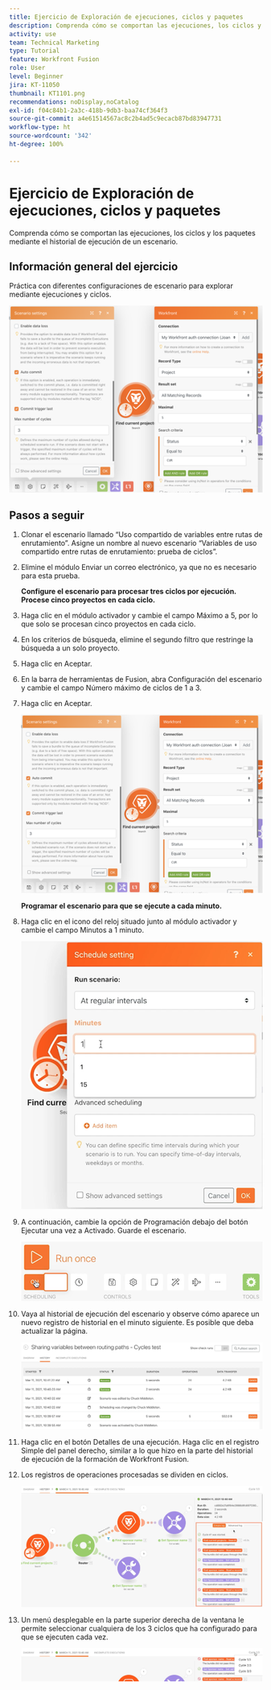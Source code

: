 ```yaml
---
title: Ejercicio de Exploración de ejecuciones, ciclos y paquetes
description: Comprenda cómo se comportan las ejecuciones, los ciclos y los paquetes mediante el historial de ejecución de un escenario.
activity: use
team: Technical Marketing
type: Tutorial
feature: Workfront Fusion
role: User
level: Beginner
jira: KT-11050
thumbnail: KT1101.png
recommendations: noDisplay,noCatalog
exl-id: f04c84b1-2a3c-418b-9db3-baa74cf364f3
source-git-commit: a4e61514567ac8c2b4ad5c9ecacb87bd83947731
workflow-type: ht
source-wordcount: '342'
ht-degree: 100%

---
```


# Ejercicio de Exploración de ejecuciones, ciclos y paquetes

Comprenda cómo se comportan las ejecuciones, los ciclos y los paquetes mediante el historial de ejecución de un escenario.

## Información general del ejercicio

Práctica con diferentes configuraciones de escenario para explorar mediante ejecuciones y ciclos.

![Imagen 1 de Exploración de ciclos de ejecución y paquetes](../12-exercises/assets/exploring-runs-cycles-and-bundles-walkthrough-1.png)

## Pasos a seguir

1. Clonar el escenario llamado “Uso compartido de variables entre rutas de enrutamiento”. Asigne un nombre al nuevo escenario “Variables de uso compartido entre rutas de enrutamiento: prueba de ciclos”.
1. Elimine el módulo Enviar un correo electrónico, ya que no es necesario para esta prueba.

   **Configure el escenario para procesar tres ciclos por ejecución. Procese cinco proyectos en cada ciclo.**

1. Haga clic en el módulo activador y cambie el campo Máximo a 5, por lo que solo se procesan cinco proyectos en cada ciclo.
1. En los criterios de búsqueda, elimine el segundo filtro que restringe la búsqueda a un solo proyecto.
1. Haga clic en Aceptar.

1. En la barra de herramientas de Fusion, abra Configuración del escenario y cambie el campo Número máximo de ciclos de 1 a 3.
1. Haga clic en Aceptar.

   ![Imagen 1 de Exploración de ciclos de ejecución y paquetes](../12-exercises/assets/exploring-runs-cycles-and-bundles-walkthrough-1.png)


   **Programar el escenario para que se ejecute a cada minuto.**

1. Haga clic en el icono del reloj situado junto al módulo activador y cambie el campo Minutos a 1 minuto.

   ![Imagen 2 de Exploración de ciclos de ejecución y paquetes](../12-exercises/assets/exploring-runs-cycles-and-bundles-walkthrough-2.png)

1. A continuación, cambie la opción de Programación debajo del botón Ejecutar una vez a Activado. Guarde el escenario.

   ![Imagen 3 Exploración de ciclos de ejecución y paquetes](../12-exercises/assets/exploring-runs-cycles-and-bundles-walkthrough-3.png)

1. Vaya al historial de ejecución del escenario y observe cómo aparece un nuevo registro de historial en el minuto siguiente. Es posible que deba actualizar la página.

   ![Imagen 1 de Exploración de ciclos de ejecución y paquetes](../12-exercises/assets/exploring-runs-cycles-and-bundles-walkthrough-4.png)

1. Haga clic en el botón Detalles de una ejecución. Haga clic en el registro Simple del panel derecho, similar a lo que hizo en la parte del historial de ejecución de la formación de Workfront Fusion.
1. Los registros de operaciones procesadas se dividen en ciclos.

   ![Imagen 5 de Exploración de ciclos de ejecución y paquetes](../12-exercises/assets/exploring-runs-cycles-and-bundles-walkthrough-5.png)

1. Un menú desplegable en la parte superior derecha de la ventana le permite seleccionar cualquiera de los 3 ciclos que ha configurado para que se ejecuten cada vez.

   ![Imagen 6 Exploración de ciclos de ejecución y paquetes](../12-exercises/assets/exploring-runs-cycles-and-bundles-walkthrough-6.png)
